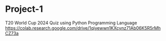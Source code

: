 # Project-1
T20 World Cup 2024 Quiz using Python Programming Language
https://colab.research.google.com/drive/1qiyewwn1KXcynz71Ab06K5R5rMhCZ73a
